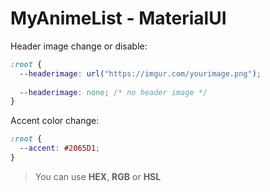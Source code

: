 # MyAnimeList - MaterialUI

Header image change or disable:
```css
:root {
  --headerimage: url("https://imgur.com/yourimage.png");
  
  --headerimage: none; /* no header image */
}
```
Accent color change:
```css
:root {
  --accent: #2065D1;
}
```
>You can use **HEX**, **RGB** or **HSL**
